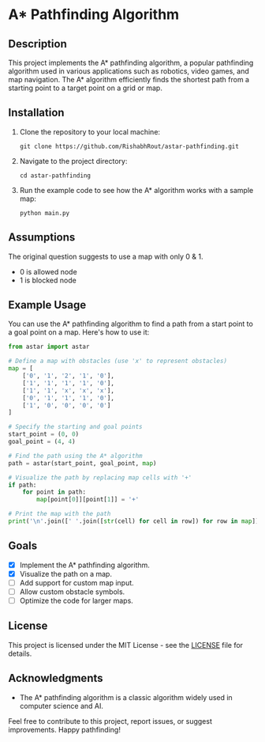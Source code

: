 # A* Pathfinding Algorithm

## Description

This project implements the A* pathfinding algorithm, a popular pathfinding algorithm used in various applications such as robotics, video games, and map navigation. The A* algorithm efficiently finds the shortest path from a starting point to a target point on a grid or map.

## Installation

1. Clone the repository to your local machine:

   ```shell
   git clone https://github.com/RishabhRout/astar-pathfinding.git
   ```

2. Navigate to the project directory:

   ```shell
   cd astar-pathfinding
   ```

3. Run the example code to see how the A* algorithm works with a sample map:

   ```shell
   python main.py
   ```

## Assumptions

The original question suggests to use a map with only 0 & 1.
 - 0 is allowed node 
 - 1 is blocked node

## Example Usage

You can use the A* pathfinding algorithm to find a path from a start point to a goal point on a map. Here's how to use it:

```python
from astar import astar

# Define a map with obstacles (use 'x' to represent obstacles)
map = [
    ['0', '1', '2', '1', '0'],
    ['1', '1', '1', '1', '0'],
    ['1', '1', 'x', 'x', 'x'],
    ['0', '1', '1', '1', '0'],
    ['1', '0', '0', '0', '0']
]

# Specify the starting and goal points
start_point = (0, 0)
goal_point = (4, 4)

# Find the path using the A* algorithm
path = astar(start_point, goal_point, map)

# Visualize the path by replacing map cells with '+'
if path:
    for point in path:
        map[point[0]][point[1]] = '+'

# Print the map with the path
print('\n'.join([' '.join([str(cell) for cell in row]) for row in map]))
```

## Goals

- [x] Implement the A* pathfinding algorithm.
- [x] Visualize the path on a map.
- [ ] Add support for custom map input.
- [ ] Allow custom obstacle symbols.
- [ ] Optimize the code for larger maps.

## License

This project is licensed under the MIT License - see the [LICENSE](LICENSE) file for details.

## Acknowledgments

- The A* pathfinding algorithm is a classic algorithm widely used in computer science and AI.

Feel free to contribute to this project, report issues, or suggest improvements. Happy pathfinding!
